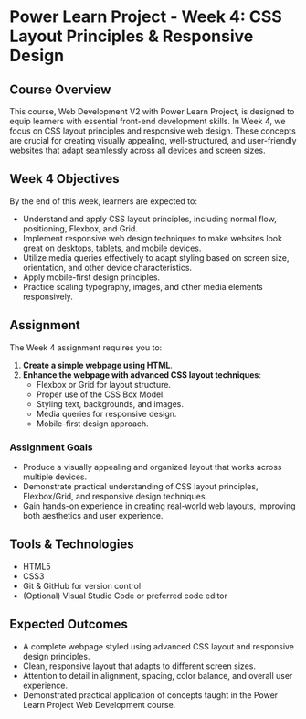 # Power Learn Project - Week 4: CSS Layout Principles & Responsive Design

## Course Overview
This course, Web Development V2 with Power Learn Project, is designed to equip learners with essential front-end development skills. In Week 4, we focus on CSS layout principles and responsive web design. These concepts are crucial for creating visually appealing, well-structured, and user-friendly websites that adapt seamlessly across all devices and screen sizes.

## Week 4 Objectives
By the end of this week, learners are expected to:
- Understand and apply CSS layout principles, including normal flow, positioning, Flexbox, and Grid.
- Implement responsive web design techniques to make websites look great on desktops, tablets, and mobile devices.
- Utilize media queries effectively to adapt styling based on screen size, orientation, and other device characteristics.
- Apply mobile-first design principles.
- Practice scaling typography, images, and other media elements responsively.

## Assignment
The Week 4 assignment requires you to:

1. **Create a simple webpage using HTML**.
2. **Enhance the webpage with advanced CSS layout techniques**:
   - Flexbox or Grid for layout structure.
   - Proper use of the CSS Box Model.
   - Styling text, backgrounds, and images.
   - Media queries for responsive design.
   - Mobile-first design approach.

### Assignment Goals
- Produce a visually appealing and organized layout that works across multiple devices.
- Demonstrate practical understanding of CSS layout principles, Flexbox/Grid, and responsive design techniques.
- Gain hands-on experience in creating real-world web layouts, improving both aesthetics and user experience.

## Tools & Technologies
- HTML5
- CSS3
- Git & GitHub for version control
- (Optional) Visual Studio Code or preferred code editor

## Expected Outcomes
- A complete webpage styled using advanced CSS layout and responsive design principles.
- Clean, responsive layout that adapts to different screen sizes.
- Attention to detail in alignment, spacing, color balance, and overall user experience.
- Demonstrated practical application of concepts taught in the Power Learn Project Web Development course.
